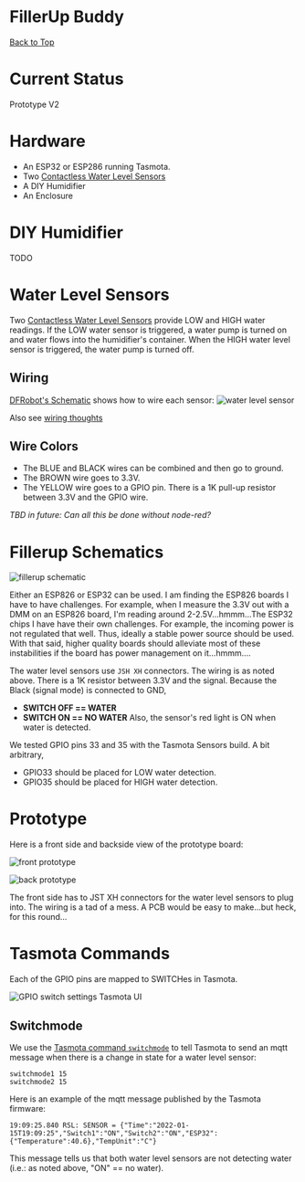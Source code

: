 # FillerUp Buddy
[Back to Top](../README.md)

# Current Status
Prototype V2
# Hardware
- An ESP32 or ESP286 running Tasmota. 
- Two [Contactless Water Level Sensors](https://amzn.to/3FcRsNK)
- A DIY Humidifier
- An Enclosure
# DIY Humidifier
TODO
# Water Level Sensors
Two [Contactless Water Level Sensors](https://amzn.to/3FcRsNK) provide LOW and HIGH water readings.  If the LOW water sensor is triggered, a water pump is turned on and water flows into the humidifier's container.  When the HIGH water level sensor is triggered, the water pump is turned off.
## Wiring
[DFRobot's Schematic](https://github.com/solarslurpi/GrowBuddy/blob/main/docs/SEN0204%20%20Liquid%20Level%20Sensor-XKC-Y25-T12V.pdf) shows how to wire each sensor:
![water level sensor](../images/FillerUp_Buddy_schematic.jpg)

Also see [wiring thoughts](WIRING_and_connectors.md)

## Wire Colors
- The BLUE and BLACK wires can be combined and then go to ground.
- The BROWN wire goes to 3.3V.
- The YELLOW wire goes to a GPIO pin.  There is a 1K pull-up resistor between 3.3V and the GPIO wire.



_TBD in future: Can all this be done without node-red?_
# Fillerup Schematics
![fillerup schematic](../images/FILLERUP_SCHEMATIC_ESP32.jpg)

Either an ESP826 or ESP32 can be used.  I am finding the ESP826 boards I have to have challenges.  For example, when I measure the 3.3V out with a DMM on an ESP826 board, I'm reading around 2-2.5V...hmmm...The ESP32 chips I have have their own challenges.  For example, the incoming power is not regulated that well.  Thus, ideally a stable power source should be used.  With that said, higher quality boards should alleviate most of these instabilities if the board has power management on it...hmmm....

The water level sensors use `JSH XH` connectors.  The wiring is as noted above.  There is a 1K resistor between 3.3V and the signal.  Because the Black (signal mode) is connected to GND,
- __SWITCH OFF == WATER__
- __SWITCH ON == NO WATER__
Also, the sensor's red light is ON when water is detected.

We tested GPIO pins 33 and 35 with the Tasmota Sensors build.  A bit arbitrary,
- GPIO33 should be placed for LOW water detection.
- GPIO35 should be placed for HIGH water detection.
# Prototype
Here is a front side and backside view of the prototype board:

![front prototype](../images/FILLERUP_PROTO_FRONTSIDE.jpg)

![back prototype](../images/FILLERUP_PROTO_BACKSIDE.jpg)

The front side has to JST XH connectors for the water level sensors to plug into.  The wiring is a tad of a mess.  A PCB would be easy to make...but heck, for this round...
# Tasmota Commands
Each of the GPIO pins are mapped to SWITCHes in Tasmota.

![GPIO switch settings Tasmota UI](../images/fillerup_tasmota_config.jpg)
## Switchmode
We use the [Tasmota command `switchmode`](https://tasmota.github.io/docs/Buttons-and-Switches/#switchmode) to tell Tasmota to send an mqtt message when there is a change in state for a water level sensor:
```
switchmode1 15
switchmode2 15
```
Here is an example of the mqtt message published by the Tasmota firmware:
```
19:09:25.840 RSL: SENSOR = {"Time":"2022-01-15T19:09:25","Switch1":"ON","Switch2":"ON","ESP32":{"Temperature":40.6},"TempUnit":"C"}
```
This message tells us that both water level sensors are not detecting water (i.e.: as noted above, "ON" == no water).
